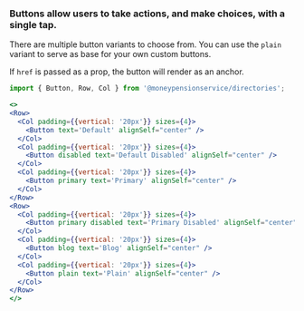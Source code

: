 ### Buttons allow users to take actions, and make choices, with a single tap.
There are multiple button variants to choose from. You can use the `plain` variant to serve as base for your own custom buttons.

If `href` is passed as a prop, the button will render as an anchor.

```jsx
import { Button, Row, Col } from '@moneypensionservice/directories';

<>
<Row>
  <Col padding={{vertical: '20px'}} sizes={4}>
    <Button text='Default' alignSelf="center" />
  </Col>
  <Col padding={{vertical: '20px'}} sizes={4}>
    <Button disabled text='Default Disabled' alignSelf="center" />
  </Col>
  <Col padding={{vertical: '20px'}} sizes={4}>
    <Button primary text='Primary' alignSelf="center" />
  </Col>
</Row>
<Row>
  <Col padding={{vertical: '20px'}} sizes={4}>
    <Button primary disabled text='Primary Disabled' alignSelf="center" />
  </Col>
  <Col padding={{vertical: '20px'}} sizes={4}>
    <Button blog text='Blog' alignSelf="center" />
  </Col>
  <Col padding={{vertical: '20px'}} sizes={4}>
    <Button plain text='Plain' alignSelf="center" />
  </Col>
</Row>
</>
```
